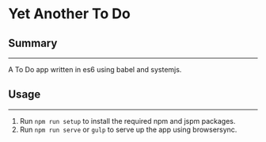 # Yet Another To Do

## Summary
---

A To Do app written in es6 using babel and systemjs.

## Usage
---
1. Run `npm run setup` to install the required npm and jspm packages.
2. Run `npm run serve`  or `gulp` to serve up the app using browsersync.
